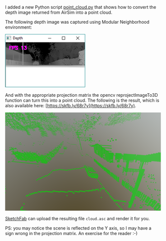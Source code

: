 I added a new Python script [point_cloud.py](https://github.com/Microsoft/AirSim/blob/master/PythonClient/point_cloud.py) that shows how to convert the depth image returned from AirSim into a point cloud.

The following depth image was captured using Modular Neighborhood environment:

![depth](images/depth.png)

And with the appropriate projection matrix the opencv reprojectImageTo3D function can turn this into a point cloud.  The following is the result, which is also available here: [https://skfb.ly/68r7y](https://skfb.ly/68r7y).

![depth](images/point_cloud.png)

[SketchFab](https://sketchfab.com) can upload the resulting file `cloud.asc` and render it for you.

PS: you may notice the scene is reflected on the Y axis, so I may have a sign wrong in the projection matrix.  An exercise for the reader :-) 